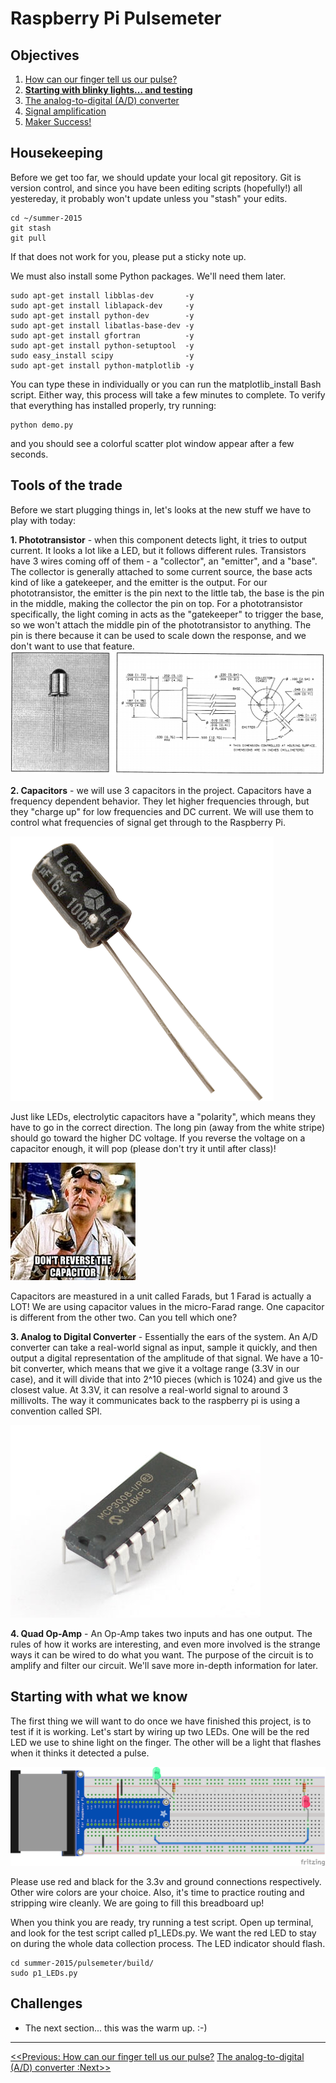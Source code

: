 Raspberry Pi Pulsemeter
=======================

## Objectives
1. [How can our finger tell us our pulse?](../intro/index.md)
2. **[Starting with blinky lights... and testing](01_LEDs.md)**
3. [The analog-to-digital (A/D) converter](02_A2D_converter.md)
4. [Signal amplification](03_OpAmps.md)
6. [Maker Success!](04_Data.md)

## Housekeeping
Before we get too far, we should update your local git repository.  Git is version control, and since you have been editing scripts (hopefully!) all yestereday, it probably won't update unless you "stash" your edits.

```
cd ~/summer-2015
git stash
git pull
```

If that does not work for you, please put a sticky note up.

We must also install some Python packages.  We'll need them later.

```
sudo apt-get install libblas-dev       -y
sudo apt-get install liblapack-dev     -y
sudo apt-get install python-dev        -y
sudo apt-get install libatlas-base-dev -y
sudo apt-get install gfortran          -y
sudo apt-get install python-setuptool  -y
sudo easy_install scipy                -y
sudo apt-get install python-matplotlib -y
```
You can type these in individually or you can run the matplotlib_install Bash script. Either way, this process will take a few minutes to complete. To verify that everything has installed properly, try running:
```
python demo.py
```
and you should see a colorful scatter plot window appear after a few seconds.

## Tools of the trade
Before we start plugging things in, let's looks at the new stuff we have to play with today:

**1. Phototransistor** - when this component detects light, it tries to output current.  It looks a lot like a LED, but it follows different rules.  Transistors have 3 wires coming off of them - a "collector", an "emitter", and a "base".  The collector is generally attached to some current source, the base acts kind of like a gatekeeper, and the emitter is the output.  For our phototransistor, the emitter is the pin next to the little tab, the base is the pin in the middle, making the collector the pin on top.  For a phototransistor specifically, the light coming in acts as the "gatekeeper" to trigger the base, so we won't attach the middle pin of the phototransistor to anything.  The pin is there because it can be used to scale down the response, and we don't want to use that feature.
![phototransistor drawing](images/phototransistor.png)

**2. Capacitors** - we will use 3 capacitors in the project.  Capacitors have a frequency dependent behavior.  They let higher frequencies through, but they "charge up" for low frequencies and DC current.  We will use them to control what frequencies of signal get through to the Raspberry Pi.  

![Capacitor](images/electrolyticcap.gif)

Just like LEDs, electrolytic capacitors have a "polarity", which means they have to go in the correct direction.  The long pin (away from the white stripe) should go toward the higher DC voltage.  If you reverse the voltage on a capacitor enough, it will pop (please don't try it until after class)!

![Polarity](images/doc.jpg)

Capacitors are meastured in a unit called Farads, but 1 Farad is actually a LOT! We are using capacitor values in the micro-Farad range.  One capacitor is different from the other two.  Can you tell which one?

**3. Analog to Digital Converter** - Essentially the ears of the system.  An A/D converter can take a real-world signal as input, sample it quickly, and then output a digital representation of the amplitude of that signal. We have a 10-bit converter, which means that we give it a voltage range (3.3V in our case), and it will divide that into 2^10 pieces (which is 1024) and give us the closest value.  At 3.3V, it can resolve a real-world signal to around 3 millivolts.  The way it communicates back to the raspberry pi is using a convention called SPI.

![A/D Converter](images/mcp3008.jpg)

**4. Quad Op-Amp** - An Op-Amp takes two inputs and has one output. The rules of how it works are interesting, and even more involved is the strange ways it can be wired to do what you want.  The purpose of the circuit is to amplify and filter our circuit.  We'll save more in-depth information for later.

## Starting with what we know
The first thing we will want to do once we have finished this project, is to test if it is working.  Let's start by wiring up two LEDs.  One will be the red LED we use to shine light on the finger.  The other will be a light that flashes when it thinks it detected a pulse.

![Step 1](images/step1_bb.png)

Please use red and black for the 3.3v and ground connections respectively.  Other wire colors are your choice.  Also, it's time to practice routing and stripping wire cleanly.  We are going to fill this breadboard up!

When you think you are ready, try running a test script.  Open up terminal, and look for the test script called p1_LEDs.py.  We want the red LED to stay on during the whole data collection process.  The LED indicator should flash.

```
cd summer-2015/pulsemeter/build/
sudo p1_LEDs.py
```

## Challenges
* The next section... this was the warm up. :-)

----

[<<Previous: How can our finger tell us our pulse?](../intro/index.md)
[The analog-to-digital (A/D) converter :Next>>](02_A2D_converter.md) 



